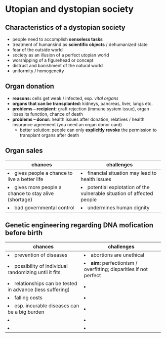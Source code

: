 # Utopian and dystopian society

## Characteristics of a dystopian society

- people need to accomplish **senseless tasks**
- treatment of humankind as **scientific objects** / dehumanized state
- fear of the outside world
- society as an illusion of a perfect utopian world
- worshipping of a figurehead or concept
- distrust and banishment of the natural world
- uniformity / homogeneity

## Organ donation

- **reasons:** cells get weak / infected, esp. *vital organs*
- **organs that can be transplanted:** kidneys, pancreas, liver, lungs etc.
- **problems – recipient:** graft rejection (immune system issue), organ loses its function, chance of death
- **problems – donor:** health issues after donation, relatives / health insurance agreement (you need an organ donor card)
	- better solution: people can only **explicitly revoke** the permission to transplant organs after death

## Organ sales

| chances | challenges |
| --- | --- |
| <li>gives people a chance to live a better life</li> | <li>financial situation may lead to health issues</li> |
| <li>gives more people a chance to stay alive (shortage)</li> | <li>potential explotation of the vulnerable situation of affected people</li> |
| <li>bad governmental control</li> | <li>undermines human dignity</li> |

## Genetic engineering regarding DNA mofication before birth

| chances | challenges |
| --- | --- |
| <li>prevention of diseases</li> | <li>abortions are unethical</li> |
| <li>possibility of individual randomizing until it fits</li> | <li>**aim:** perfectionism / overfitting; disparities if not perfect</li> |
| <li>relationships can be tested in advance (less suffering)</li> | <li></li> |
| <li>falling costs</li> | <li></li> |
| <li>esp. incurable diseases can be a big burden</li> | <li></li> |
| <li></li> | <li></li> |
| <li></li> | <li></li> |

<!--stackedit_data:
eyJoaXN0b3J5IjpbLTE4OTczMDA1MTEsLTEyMzcyOTQyODMsLT
EzNzA5OTI4ODIsLTY4OTc3MzgzMl19
-->
